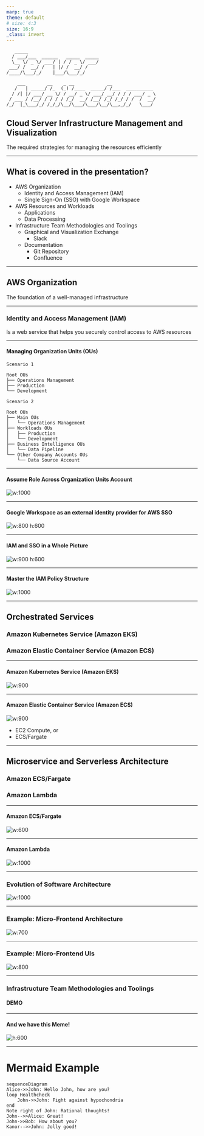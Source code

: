 ```yaml
---
marp: true
theme: default
# size: 4:3
size: 16:9
_class: invert
---
```


```code
   _____                          
  / ___/___  ______   _____  _____
  \__ \/ _ \/ ___/ | / / _ \/ ___/
 ___/ /  __/ /   | |/ /  __/ /    
/____/\___/_/    |___/\___/_/     
                                  
    ___        __    _ __            __                
   /   | _____/ /_  (_) /____  _____/ /___  __________ 
  / /| |/ ___/ __ \/ / __/ _ \/ ___/ __/ / / / ___/ _ \
 / ___ / /__/ / / / / /_/  __/ /__/ /_/ /_/ / /  /  __/
/_/  |_\___/_/ /_/_/\__/\___/\___/\__/\__,_/_/   \___/ 
```

## Cloud Server Infrastructure Management and Visualization <!--fit-->

The required strategies for managing the resources efficiently

---

## What is covered in the presentation?

* AWS Organization
    * Identity and Access Management (IAM)
    * Single Sign-On (SSO) with Google Workspace
* AWS Resources and Workloads
    * Applications
    * Data Processing
* Infrastructure Team Methodologies and Toolings
    * Graphical and Visualization Exchange
        * Slack
    * Documentation
        * Git Repository
        * Confluence
---

## AWS Organization

The foundation of a well-managed infrastructure


---

### Identity and Access Management (IAM)

Is a web service that helps you securely control access to AWS resources

---

#### Managing Organization Units (OUs)

`Scenario 1`
```code
Root OUs
├── Operations Management
├── Production
└── Development
```

`Scenario 2`
```code
Root OUs
├── Main OUs
│   └── Operations Management
├── Workloads OUs
│   ├── Production
│   └── Development
├── Business Intelligence OUs
│   └── Data Pipeline
└── Other Company Accounts OUs
    └── Data Source Account
```

---

#### Assume Role Across Organization Units Account

![w:1000](diagrams/aws_assume_role.jpg)


---

#### Google Workspace as an external identity provider for AWS SSO

![w:800 h:600](diagrams/G-Suite-AWS-SSO-Figure-1.png)

---

#### IAM and SSO in a Whole Picture

![w:900 h:600](diagrams/aws_org_iam_and_sso.jpeg)

---

#### Master the IAM Policy Structure

![w:1000](diagrams/iam-policy-structure.png)


---

## Orchestrated Services

### Amazon Kubernetes Service (Amazon EKS)
### Amazon Elastic Container Service (Amazon ECS)

---

#### Amazon Kubernetes Service (Amazon EKS)
![w:900](diagrams/provisioningamazoneksclusters-diagram1.png)


---

#### Amazon Elastic Container Service (Amazon ECS)

![w:900](diagrams/aws-ecs.png)
* EC2 Compute, or
* ECS/Fargate

---

## Microservice and Serverless Architecture

### Amazon ECS/Fargate
### Amazon Lambda

---

#### Amazon ECS/Fargate

![w:600](diagrams/ecs-fargate.png)

---

#### Amazon Lambda

![w:1000](diagrams/lambda-functions.png)

---

### Evolution of Software Architecture

![w:1000](diagrams/evolution-of-software-architecture.png)

---

### Example: Micro-Frontend Architecture

![w:700](diagrams/Microservices-backend-with-the-micro-frontends.jpeg)

---

### Example: Micro-Frontend UIs

![w:800](diagrams/micro-front-end-ui.png)


---

### Infrastructure Team Methodologies and Toolings

#### DEMO

---

#### And we have this Meme!

![h:600](diagrams/docu-meme.jpg)

---

# Mermaid Example

```mermaid
sequenceDiagram
Alice->>John: Hello John, how are you?
loop Healthcheck
    John->>John: Fight against hypochondria
end
Note right of John: Rational thoughts!
John-->>Alice: Great!
John->>Bob: How about you?
Kanor-->>John: Jolly good!
```
